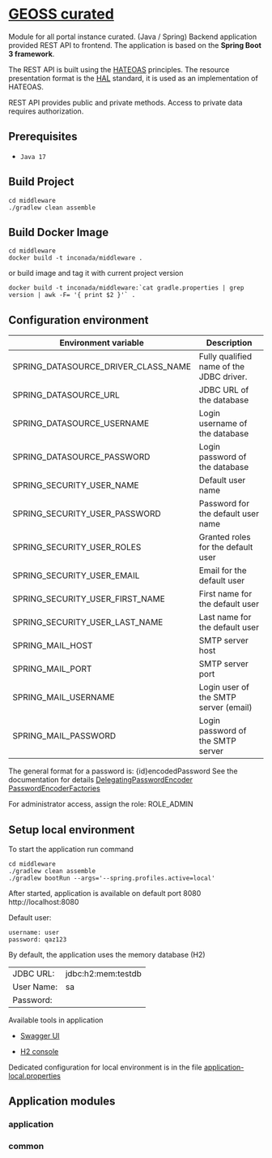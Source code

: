 # [GEOSS curated](geoss-curated/README.md)

Module for all portal instance curated. (Java / Spring)
Backend application provided REST API to frontend.
The application is based on the **Spring Boot 3 framework**.

The REST API is built using the [HATEOAS](https://en.wikipedia.org/wiki/HATEOAS) principles.
The resource presentation format is the [HAL](https://en.wikipedia.org/wiki/Hypertext_Application_Language) standard, it is used as an implementation of HATEOAS.

REST API provides public and private methods.
Access to private data requires authorization.

## Prerequisites

- `Java 17`

## Build Project

```shell
cd middleware
./gradlew clean assemble
```

## Build Docker Image

```shell
cd middleware
docker build -t inconada/middleware .
```
or build image and tag it with current project version
```shell
docker build -t inconada/middleware:`cat gradle.properties | grep version | awk -F= '{ print $2 }'` .
```

## Configuration environment

| Environment variable                | Description                              |
|-------------------------------------|------------------------------------------|
| SPRING_DATASOURCE_DRIVER_CLASS_NAME | Fully qualified name of the JDBC driver. |
| SPRING_DATASOURCE_URL               | JDBC URL of the database                 |
| SPRING_DATASOURCE_USERNAME          | Login username of the database           |
| SPRING_DATASOURCE_PASSWORD          | Login password of the database           |
| SPRING_SECURITY_USER_NAME           | Default user name                        |
| SPRING_SECURITY_USER_PASSWORD       | Password for the default user name       |
| SPRING_SECURITY_USER_ROLES          | Granted roles for the default user       |
| SPRING_SECURITY_USER_EMAIL          | Email for the default user               |
| SPRING_SECURITY_USER_FIRST_NAME     | First name for the default user          |
| SPRING_SECURITY_USER_LAST_NAME      | Last name for the default user           |
| SPRING_MAIL_HOST                    | SMTP server host                         |
| SPRING_MAIL_PORT                    | SMTP server port                         |
| SPRING_MAIL_USERNAME                | Login user of the SMTP server (email)    |
| SPRING_MAIL_PASSWORD                | Login password of the SMTP server        |

The general format for a password is: {id}encodedPassword
See the documentation for details
[DelegatingPasswordEncoder](https://docs.spring.io/spring-security/site/docs/current/api/org/springframework/security/crypto/password/DelegatingPasswordEncoder.html)
[PasswordEncoderFactories](https://docs.spring.io/spring-security/site/docs/current/api/org/springframework/security/crypto/factory/PasswordEncoderFactories.html)

For administrator access, assign the role: ROLE_ADMIN

## Setup local environment

To start the application run command
```shell
cd middleware
./gradlew clean assemble
./gradlew bootRun --args='--spring.profiles.active=local'
```

After started, application is available on default port 8080
http://localhost:8080

Default user:
```
username: user
password: qaz123
```

By default, the application uses the memory database (H2)

|            |                    |
|------------|--------------------|
| JDBC URL:  | jdbc:h2:mem:testdb |
| User Name: | sa                 |
| Password:  |                    |

Available tools in application

- [Swagger UI](http://localhost:8080/swagger-ui/index.html)

- [H2 console](http://localhost:8080/h2-console/)

Dedicated configuration for local environment is in the file
[application-local.properties](application/src/main/resources/application-local.properties)

## Application modules

### application

### common
